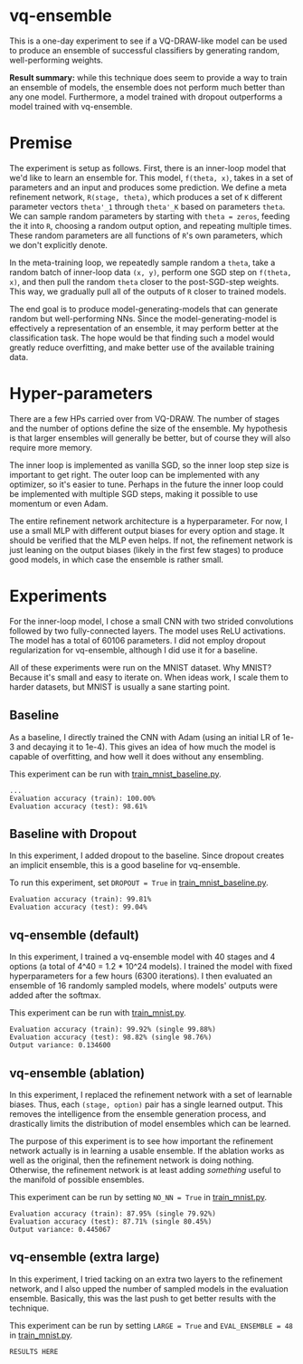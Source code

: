 # vq-ensemble

This is a one-day experiment to see if a VQ-DRAW-like model can be used to produce an ensemble of successful classifiers by generating random, well-performing weights.

**Result summary:** while this technique does seem to provide a way to train an ensemble of models, the ensemble does not perform much better than any one model. Furthermore, a model trained with dropout outperforms a model trained with vq-ensemble.

# Premise

The experiment is setup as follows. First, there is an inner-loop model that we'd like to learn an ensemble for. This model, `f(theta, x)`, takes in a set of parameters and an input and produces some prediction. We define a meta refinement network, `R(stage, theta)`, which produces a set of `K` different parameter vectors `theta'_1` through `theta'_K` based on parameters `theta`. We can sample random parameters by starting with `theta = zeros`, feeding the it into `R`, choosing a random output option, and repeating multiple times. These random parameters are all functions of `R`'s own parameters, which we don't explicitly denote.

In the meta-training loop, we repeatedly sample random a `theta`, take a random batch of inner-loop data `(x, y)`, perform one SGD step on `f(theta, x)`, and then pull the random `theta` closer to the post-SGD-step weights. This way, we gradually pull all of the outputs of `R` closer to trained models.

The end goal is to produce model-generating-models that can generate random but well-performing NNs. Since the model-generating-model is effectively a representation of an ensemble, it may perform better at the classification task. The hope would be that finding such a model would greatly reduce overfitting, and make better use of the available training data.

# Hyper-parameters

There are a few HPs carried over from VQ-DRAW. The number of stages and the number of options define the size of the ensemble. My hypothesis is that larger ensembles will generally be better, but of course they will also require more memory.

The inner loop is implemented as vanilla SGD, so the inner loop step size is important to get right. The outer loop can be implemented with any optimizer, so it's easier to tune. Perhaps in the future the inner loop could be implemented with multiple SGD steps, making it possible to use momentum or even Adam.

The entire refinement network architecture is a hyperparameter. For now, I use a small MLP with different output biases for every option and stage. It should be verified that the MLP even helps. If not, the refinement network is just leaning on the output biases (likely in the first few stages) to produce good models, in which case the ensemble is rather small.

# Experiments

For the inner-loop model, I chose a small CNN with two strided convolutions followed by two fully-connected layers. The model uses ReLU activations. The model has a total of 60106 parameters. I did not employ dropout regularization for vq-ensemble, although I did use it for a baseline.

All of these experiments were run on the MNIST dataset. Why MNIST? Because it's small and easy to iterate on. When ideas work, I scale them to harder datasets, but MNIST is usually a sane starting point.

## Baseline

As a baseline, I directly trained the CNN with Adam (using an initial LR of 1e-3 and decaying it to 1e-4). This gives an idea of how much the model is capable of overfitting, and how well it does without any ensembling.

This experiment can be run with [train_mnist_baseline.py](train_mnist_baseline.py).

```
...
Evaluation accuracy (train): 100.00%
Evaluation accuracy (test): 98.61%
```

## Baseline with Dropout

In this experiment, I added dropout to the baseline. Since dropout creates an implicit ensemble, this is a good baseline for vq-ensemble.

To run this experiment, set `DROPOUT = True` in [train_mnist_baseline.py](train_mnist_baseline.py).

```
Evaluation accuracy (train): 99.81%
Evaluation accuracy (test): 99.04%
```

## vq-ensemble (default)

In this experiment, I trained a vq-ensemble model with 40 stages and 4 options (a total of 4^40 = 1.2 * 10^24 models). I trained the model with fixed hyperparameters for a few hours (6300 iterations). I then evaluated an ensemble of 16 randomly sampled models, where models' outputs were added after the softmax.

This experiment can be run with [train_mnist.py](train_mnist.py).

```
Evaluation accuracy (train): 99.92% (single 99.88%)
Evaluation accuracy (test): 98.82% (single 98.76%)
Output variance: 0.134600
```

## vq-ensemble (ablation)

In this experiment, I replaced the refinement network with a set of learnable biases. Thus, each `(stage, option)` pair has a single learned output. This removes the intelligence from the ensemble generation process, and drastically limits the distribution of model ensembles which can be learned.

The purpose of this experiment is to see how important the refinement network actually is in learning a usable ensemble. If the ablation works as well as the original, then the refinement network is doing nothing. Otherwise, the refinement network is at least adding *something* useful to the manifold of possible ensembles.

This experiment can be run by setting `NO_NN = True` in [train_mnist.py](train_mnist.py).

```
Evaluation accuracy (train): 87.95% (single 79.92%)
Evaluation accuracy (test): 87.71% (single 80.45%)
Output variance: 0.445067
```

## vq-ensemble (extra large)

In this experiment, I tried tacking on an extra two layers to the refinement network, and I also upped the number of sampled models in the evaluation ensemble. Basically, this was the last push to get better results with the technique.

This experiment can be run by setting `LARGE = True` and `EVAL_ENSEMBLE = 48` in [train_mnist.py](train_mnist.py).

```
RESULTS HERE
```
